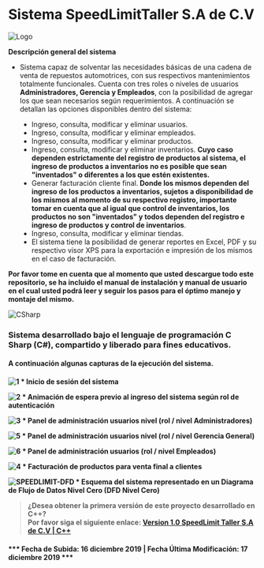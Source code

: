 # Sistema SpeedLimitTaller S.A de C.V

![Logo](https://user-images.githubusercontent.com/44457989/70967845-33b88700-205d-11ea-965f-5e23a387b91a.png)

<b>Descripción general del sistema</b>
<ul>
  <li>Sistema capaz de solventar las necesidades básicas de una cadena de venta de repuestos automotrices, con sus respectivos mantenimientos totalmente funcionales. Cuenta con tres roles o niveles de usuarios <b>Administradores, Gerencia y Empleados</b>, con la posibilidad de agregar los que sean necesarios según requerimientos. A continuación se detallan las opciones disponibles dentro del sistema:</li>
  <ul>
    <li type="disc">Ingreso, consulta, modificar y eliminar usuarios.</li>
    <li type="disc">Ingreso, consulta, modificar y eliminar empleados.</li>
    <li type="disc">Ingreso, consulta, modificar y eliminar productos.</li>
    <li type="disc">Ingreso, consulta, modificar y eliminar inventarios. <b>Cuyo caso dependen estrictamente del registro de productos al sistema, el ingreso de productos a inventarios no es posible que sean "inventados" o diferentes a los que estén existentes.</b></li>
    <li type="disc">Generar facturación cliente final.<b> Donde los mismos dependen del ingreso de los productos a inventarios, sujetos a disponibilidad de los mismos al momento de su respectivo registro, importante tomar en cuenta que al igual que control de inventarios, los productos no son "inventados" y todos dependen del registro e ingreso de productos y control de inventarios</b>.</li>
    <li type="disc">Ingreso, consulta, modificar y eliminar tiendas.</li>
    <li type="disc">El sistema tiene la posibilidad de generar reportes en Excel, PDF y su respectivo visor XPS para la exportación e impresión de los mismos en el caso de facturación.</li>
  </ul>
</ul>
<b>Por favor tome en cuenta que al momento que usted descargue todo este repositorio, se ha incluido el manual de instalación y manual de usuario en el cual usted podrá leer y seguir los pasos para el óptimo manejo y montaje del mismo.</b><br>

![CSharp](https://user-images.githubusercontent.com/44457989/70968018-afb2cf00-205d-11ea-9b79-2ff5a0a100ac.png)

<h3>Sistema desarrollado bajo el lenguaje de programación C Sharp (C#), compartido y liberado para fines educativos.</h3>

<h4>A continuación algunas capturas de la ejecución del sistema.<h4>
  
![1](https://user-images.githubusercontent.com/44457989/70968352-9a8a7000-205e-11ea-8fb8-99fd535597aa.PNG)
<b>* Inicio de sesión del sistema</b>

![2](https://user-images.githubusercontent.com/44457989/70968402-c4dc2d80-205e-11ea-8976-a89ac255df2b.PNG)
<b> * Animación de espera previo al ingreso del sistema según rol de autenticación</b>

![3](https://user-images.githubusercontent.com/44457989/70968550-23091080-205f-11ea-9166-422d2e540314.PNG)
<b> * Panel de administración usuarios nivel (rol / nivel Administradores)</b>

![5](https://user-images.githubusercontent.com/44457989/70968827-ea1d6b80-205f-11ea-95dd-d8286195adc3.PNG)
<b> * Panel de administración usuarios nivel (rol / nivel Gerencia General)</b>

![6](https://user-images.githubusercontent.com/44457989/70968940-349ee800-2060-11ea-81e4-6c5b663a686e.PNG)
<b> * Panel de administración usuarios (rol / nivel Empleados)</b>

![4](https://user-images.githubusercontent.com/44457989/70968636-619ecb00-205f-11ea-8860-cbfd785d1d26.PNG)
<b> * Facturación de productos para venta final a clientes</b>

![SPEEDLIMIT-DFD](https://user-images.githubusercontent.com/44457989/70970025-fa831580-2062-11ea-84db-8b18081afb42.png)
<b> * Esquema del sistema representado en un Diagrama de Flujo de Datos Nivel Cero (DFD Nivel Cero)</b>

> ¿Desea obtener la primera versión de este proyecto desarrollado en C++? <br>
<b>Por favor siga el siguiente enlace:  </b>
[Version 1.0 SpeedLimit Taller S.A de C.V  |  C++](https://github.com/DanielRivera03/Sistema-Venta-Repuestos)

<h4>*** Fecha de Subida: 16 diciembre 2019    |     Fecha Última Modificación: 17 diciembre 2019 ***</h4>
